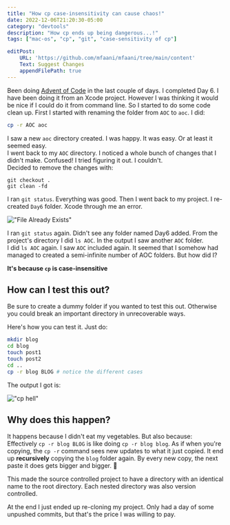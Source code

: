 ```yaml
---
title: "How cp case-insensitivity can cause chaos!"
date: 2022-12-06T21:20:30-05:00
category: "devtools"
description: "How cp ends up being dangerous...!"
tags: ["mac-os", "cp", "git", "case-sensitivity of cp"]

editPost:
    URL: 'https://github.com/mfaani/mfaani/tree/main/content'
    Text: Suggest Changes
    appendFilePath: true
---
```


Been doing [Advent of Code](https://adventofcode.com) in the last couple of days. I completed Day 6. I have been doing it from an Xcode project. However I was thinking it would be nice if I could do it from command line. So I started to do some code clean up. First I started with renaming the folder from `AOC` to `aoc`. I did: 

```bash
cp -r AOC aoc
```

I saw a new `aoc` directory created. I was happy. It was easy. Or at least it seemed easy.  
I went back to my `AOC` directory. I noticed a whole bunch of changes that I didn't make. Confused! I tried figuring it out. I couldn't.  
Decided to remove the changes with:

```
git checkout .
git clean -fd
```

I ran `git status`. Everything was good. Then I went back to my project. I re-created `Day6` folder. Xcode through me an error.

!["File Already Exists"](/xcode-path-already-exists.png)

I ran `git status` again. Didn't see any folder named Day6 added. From the project's directory I did `ls AOC`. In the output I saw another `AOC` folder.  
I did `ls AOC` again. I saw `AOC` included again. It seemed that I somehow had managed to created a semi-infinite number of AOC folders. But how did I?

**It's because `cp` is case-insensitive**

## How can I test this out?

Be sure to create a dummy folder if you wanted to test this out. Otherwise you could break an important directory in unrecoverable ways.

Here's how you can test it. Just do: 

```bash
mkdir blog
cd blog
touch post1
touch post2
cd ..
cp -r blog BLOG # notice the different cases
```

The output I got is: 

!["cp hell"](/cp-hell.png)

## Why does this happen? 
It happens because I didn't eat my vegetables. But also because:  
Effectively `cp -r blog BLOG` is like doing `cp -r blog blog`. 
As if when you're copying, the `cp -r` command sees new updates to what it just copied. It end up **recursively** copying the `blog` folder again. By every new copy, the next paste it does gets bigger and bigger. 🤷

This made the source controlled project to have a directory with an identical name to the root directory. Each nested directory was also version controlled. 

At the end I just ended up re-cloning my project. Only had a day of some unpushed commits, but that's the price I was willing to pay. 
